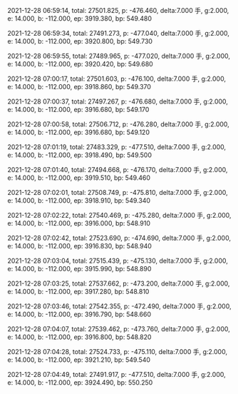 2021-12-28 06:59:14, total: 27501.825, p: -476.460, delta:7.000 手, g:2.000, e: 14.000, b: -112.000, ep: 3919.380, bp: 549.480

2021-12-28 06:59:34, total: 27491.273, p: -477.040, delta:7.000 手, g:2.000, e: 14.000, b: -112.000, ep: 3920.800, bp: 549.730

2021-12-28 06:59:55, total: 27489.965, p: -477.020, delta:7.000 手, g:2.000, e: 14.000, b: -112.000, ep: 3920.420, bp: 549.680

2021-12-28 07:00:17, total: 27501.603, p: -476.100, delta:7.000 手, g:2.000, e: 14.000, b: -112.000, ep: 3918.860, bp: 549.370

2021-12-28 07:00:37, total: 27497.267, p: -476.680, delta:7.000 手, g:2.000, e: 14.000, b: -112.000, ep: 3916.680, bp: 549.170

2021-12-28 07:00:58, total: 27506.712, p: -476.280, delta:7.000 手, g:2.000, e: 14.000, b: -112.000, ep: 3916.680, bp: 549.120

2021-12-28 07:01:19, total: 27483.329, p: -477.510, delta:7.000 手, g:2.000, e: 14.000, b: -112.000, ep: 3918.490, bp: 549.500

2021-12-28 07:01:40, total: 27494.668, p: -476.170, delta:7.000 手, g:2.000, e: 14.000, b: -112.000, ep: 3919.510, bp: 549.460

2021-12-28 07:02:01, total: 27508.749, p: -475.810, delta:7.000 手, g:2.000, e: 14.000, b: -112.000, ep: 3918.910, bp: 549.340

2021-12-28 07:02:22, total: 27540.469, p: -475.280, delta:7.000 手, g:2.000, e: 14.000, b: -112.000, ep: 3916.000, bp: 548.910

2021-12-28 07:02:42, total: 27523.690, p: -474.690, delta:7.000 手, g:2.000, e: 14.000, b: -112.000, ep: 3916.830, bp: 548.940

2021-12-28 07:03:04, total: 27515.439, p: -475.130, delta:7.000 手, g:2.000, e: 14.000, b: -112.000, ep: 3915.990, bp: 548.890

2021-12-28 07:03:25, total: 27537.662, p: -473.200, delta:7.000 手, g:2.000, e: 14.000, b: -112.000, ep: 3917.280, bp: 548.810

2021-12-28 07:03:46, total: 27542.355, p: -472.490, delta:7.000 手, g:2.000, e: 14.000, b: -112.000, ep: 3916.790, bp: 548.660

2021-12-28 07:04:07, total: 27539.462, p: -473.760, delta:7.000 手, g:2.000, e: 14.000, b: -112.000, ep: 3916.800, bp: 548.820

2021-12-28 07:04:28, total: 27524.733, p: -475.110, delta:7.000 手, g:2.000, e: 14.000, b: -112.000, ep: 3921.210, bp: 549.540

2021-12-28 07:04:49, total: 27491.917, p: -477.510, delta:7.000 手, g:2.000, e: 14.000, b: -112.000, ep: 3924.490, bp: 550.250